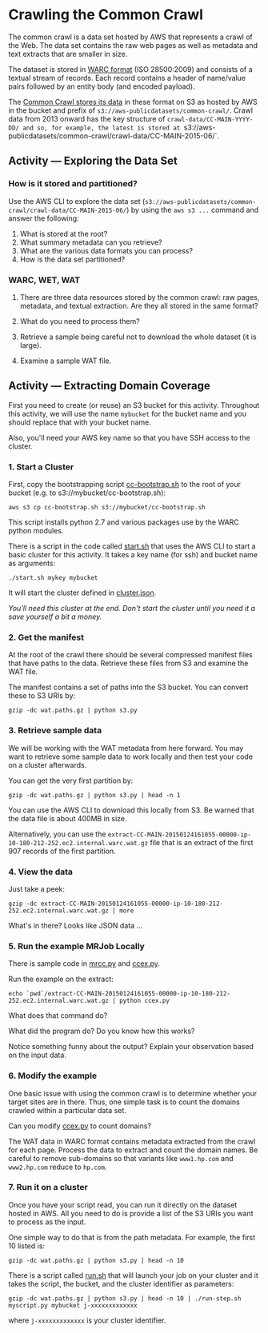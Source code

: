 # Crawling the Common Crawl #

The common crawl is a data set hosted by AWS that represents a crawl of the Web.  The data set contains the raw web pages as well as 
metadata and text extracts that are smaller in size.

The dataset is stored in [WARC format](http://en.wikipedia.org/wiki/Web_ARChive) (ISO 28500:2009) and consists of a textual stream of
records.  Each record contains a header of name/value pairs followed by an entity body (and encoded payload).

The [Common Crawl stores its data](http://commoncrawl.org/the-data/get-started/) in these format on S3 as hosted by AWS in the bucket
and prefix of `s3://aws-publicdatasets/common-crawl/`. Crawl data from 2013 onward has the key structure of `crawl-data/CC-MAIN-YYYY-DD/
and so, for example, the latest is stored at `s3://aws-publicdatasets/common-crawl/crawl-data/CC-MAIN-2015-06/`.

## Activity — Exploring the Data Set ##

### How is it stored and partitioned? ###

Use the AWS CLI to explore the data set (`s3://aws-publicdatasets/common-crawl/crawl-data/CC-MAIN-2015-06/`) by using the `aws s3 ...` command and answer the following:

 1. What is stored at the root?
 2. What summary metadata can you retrieve? 
 3. What are the various data formats you can process?
 4. How is the data set partitioned?
 
### WARC, WET, WAT ###
 
 1. There are three data resources stored by the common crawl: raw pages, metadata, and textual extraction.  Are they all stored in the same format?
 
 2. What do you need to process them?
 
 3. Retrieve a sample being careful not to download the whole dataset (it is large).
 
 4. Examine a sample WAT file.
 

## Activity — Extracting Domain Coverage ##

First you need to create (or reuse) an S3 bucket for this activity. Throughout this activity, we will use the name `mybucket` for the bucket 
name and you should replace that with your bucket name.

Also, you'll need your AWS key name so that you have SSH access to the cluster.

### 1. Start a Cluster ###

First, copy the bootstrapping script [cc-bootstrap.sh](cc-bootstrap.sh) to the root of your bucket (e.g. to s3://mybucket/cc-bootstrap.sh):

    aws s3 cp cc-bootstrap.sh s3://mybucket/cc-bootstrap.sh

This script installs python 2.7 and various packages use by the WARC python modules.

There is a script in the code called [start.sh](start.sh) that uses the AWS CLI to start a basic cluster for this activity.  It takes a key name (for ssh) and bucket name as arguments:

    ./start.sh mykey mybucket
    
It will start the cluster defined in [cluster.json](cluster.json).

*You'll need this cluster at the end.  Don't start the cluster until you need it a save yourself a bit a money.*

### 2. Get the manifest ###

At the root of the crawl there should be several compressed  manifest files that have paths to the data.  Retrieve these files from S3 and examine the WAT file.

The manifest contains a set of paths into the S3 bucket.  You can convert these to S3 URIs by:

    gzip -dc wat.paths.gz | python s3.py
    
### 3. Retrieve sample data ###

We will be working with the WAT metadata from here forward.  You may want to retrieve some sample data to work locally and then test your code on a cluster afterwards.

You can get the very first partition by:

    gzip -dc wat.paths.gz | python s3.py | head -n 1
    
You can use the AWS CLI to download this locally from S3.  Be warned that the data file is about 400MB in size.

Alternatively, you can use the `extract-CC-MAIN-20150124161055-00000-ip-10-180-212-252.ec2.internal.warc.wat.gz` file that is an extract of the first 907 records of the first partition.

### 4. View the data ###

Just take a peek:

    gzip -dc extract-CC-MAIN-20150124161055-00000-ip-10-180-212-252.ec2.internal.warc.wat.gz | more
    
What's in there?  Looks like JSON data ...

### 5. Run the example MRJob Locally ###

There is sample code in [mrcc.py](mrcc.py) and [ccex.py](ccex.py).

Run the example on the extract:

    echo `pwd`/extract-CC-MAIN-20150124161055-00000-ip-10-180-212-252.ec2.internal.warc.wat.gz | python ccex.py
    
What does that command do?

What did the program do?  Do you know how this works?

Notice something funny about the output?  Explain your observation based on the input data.


### 6. Modify the example ###

One basic issue with using the common crawl is to determine whether your target sites are in there.  Thus, one simple task is to count the domains crawled within
a particular data set.

Can you modify [ccex.py](ccex.py) to count domains?

The WAT data in WARC format contains metadata extracted from the crawl for each page.  Process the data to extract and count the domain names.  Be careful to remove sub-domains 
so that variants like `www1.hp.com` and `www2.hp.com` reduce to `hp.com`.

### 7. Run it on a cluster ###

Once you have your script read, you can run it directly on the dataset hosted in AWS.  All you need to do is provide a list of the S3 URIs you want to process as the input.

One simple way to do that is from the path metadata.  For example, the first 10 listed is:

    gzip -dc wat.paths.gz | python s3.py | head -n 10
    
There is a script called [run.sh](run.sh) that will launch your job on your cluster and it takes the script, the bucket, and the cluster identifier as parameters:

    gzip -dc wat.paths.gz | python s3.py | head -n 10 | ./run-step.sh myscript.py mybucket j-xxxxxxxxxxxxx

where `j-xxxxxxxxxxxxx` is your cluster identifier.